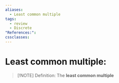 ```yaml
---
aliases:
  - Least common multiple
tags:
  - review
  - Discrete
"References:": 
cssclasses:
---
```

# Least common multiple: 


> [!NOTE] Definition: 
> The **least common multiple**
